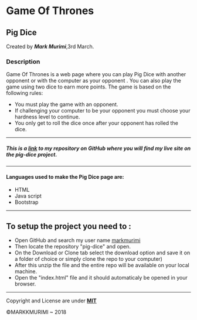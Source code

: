 # Game Of Thrones
## Pig Dice
Created by ***Mark Murimi***,3rd March.

### Description
Game Of Thrones is a web page where you can play Pig Dice with another opponent or with the computer as your opponent . You can also play the game using two dice to earn more points. The game is based on the following rules:
* You must play the game with an opponent.
* If challenging your computer to be your opponent you must choose your hardness level to continue.
* You only get to roll the dice once after your opponent has rolled the dice.

---

##### This is a [link](https://github.com/markmurimi/pig-dice) to my repository on GitHub where you will find my live site on the pig-dice project.

---

#### Languages used to make the Pig Dice page are:
* HTML
* Java script
* Bootstrap

---

## To setup the project you need to :
* Open GitHub and search my user name [markmurimi](https://github.com/markmurimi)
* Then locate the repository "pig-dice" and open.
* On the Download or Clone tab select the download option and save it on a folder of choice or simply clone the repo to your computer)
* After this unzip the file and the entire repo will be available on your local machine.
* Open the "index.html" file and it should automaticaly be opened in your browser.

---
Copyright and License are under [**MIT**]()

©MARKKMURIMI ~ 2018
